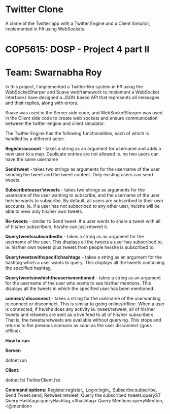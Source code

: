 # Twitter Clone
 A clone of the Twitter app with a Twitter Engine and a Client Simultor, implemented in F# using WebSockets.

# COP5615: DOSP - Project 4 part II

# Team: Swarnabha Roy

In this project, I implemented a Twitter-like system in F# using the WebSocketSharper and Suave webframework to implement a WebSocket interface.I have designed a JSON based API that represents all messages and their replies, along with errors.

Suave was used in the Server side code, and WebSocketSharper was used in the Client side code to create web sockets and ensure communication between the twitter engine and client simulator.

The Twitter Engine has the following functionalities, each of which is handled by a different actor:

**Registeraccount** - takes a string as an argument for username and adds a new user to a map. Duplicate entries are not allowed ie. no two users can have the same username

**Sendtweet** - takes two strings as arguments for the username of the user sending the tweet and the tweet content. Only existing users can send tweets.

**Subscribetouser’stweets** - takes two strings as arguments for the username of the user wanting to subscribe, and the username of the user he/she wants to subscribe. By default, all users are subscribed to their own accounts, ie. if a user has not subscribed to any other user, he/she will be able to view only his/her own tweets.

**Re-tweets** - similar to Send tweet. If a user wants to share a tweet with all of his/her subscribers, he/she can just retweet it.

**Querytweetssubscribedto** - takes a string as an argument for the username of the user. This displays all the tweets a user has subscribed to, ie. his/her own tweets plus tweets from people he/she is subscribed to.

**Querytweetswithspecifichashtags** - takes a string as an argument for the hashtag which a user wants to query. This displays all the tweets containing the specified hashtag.

**Querytweetsinwhichtheuserismentioned** - takes a string as an argument for the username of the user who wants to see his/her mentions. This displays all the tweets in which the specified user has been mentioned.

**connect/ disconnect** - takes a string for the username of the userwanting to connect or disconnect. This is similar to going online/offline. When a user is connected, if he/she does any activity ie. tweet/retweet, all of his/her tweets and retweets are sent as a live feed to all of his/her subscribers. That is, the tweets/retweets are available without querying. This stops and returns to the previous scenario as soon as the user disconnect (goes offline).


**How to run:**

**Server:**

dotnet run

**Client:**

dotnet fsi TwitterClient.fsx

**Command options:**
Register:register,<username>,<password>
Login:login,<username>,<password>
Subscribe:subscribe,<username>
Send Tweet:send,<tweet content>
Retweet:retweet,<tweet ID>
Query the subscribed tweets:queryST
Query Hashtags:queryHashtag,<#hashtag>
Query Mentions:queryMention,<@mention>
